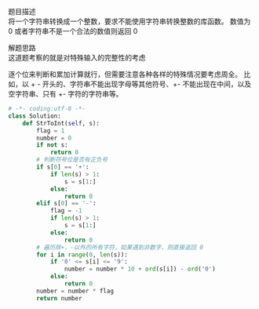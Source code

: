
题目描述  
将一个字符串转换成一个整数，要求不能使用字符串转换整数的库函数。 数值为 0 或者字符串不是一个合法的数值则返回 0  

解题思路  
这道题考察的就是对特殊输入的完整性的考虑  

逐个位来判断和累加计算就行，但需要注意各种各样的特殊情况要考虑周全。 比如，以 + - 开头的、字符串不能出现字母等其他符号、+- 不能出现在中间，以及空字符串、只有 +- 字符的字符串等。


```python 
# -*- coding:utf-8 -*-
class Solution:
    def StrToInt(self, s):
        flag = 1 
        number = 0 
        if not s:
            return 0 
        # 判断符号位是否有正负号
        if s[0] == '+':
            if len(s) > 1:
                s = s[1:] 
            else:
                return 0 
        elif s[0] == '-':
            flag = -1 
            if len(s) > 1:
                s = s[1:] 
            else:
                return 0 
        # 遍历除+，-以外的所有字符，如果遇到非数字，则直接返回 0
        for i in range(0, len(s)):
            if '0' <= s[i] <= '9':
                number = number * 10 + ord(s[i]) - ord('0') 
            else:
                return 0 
        number = number * flag 
        return number
```
